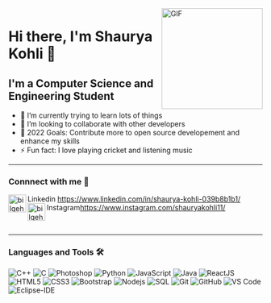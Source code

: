 
<img align="right" alt="GIF" height="200px" src="https://tenor.com/view/elbformat-computer-science-hamburg-gif-23899063.gif" />

# Hi there, I'm Shaurya Kohli 👋 
## I'm a Computer Science and Engineering Student 

- 🌱 I’m currently trying to learn lots of things
- 👯 I’m looking to collaborate with other developers
- 🥅 2022 Goals: Contribute more to open source developement and enhance my skills
- ⚡ Fun fact: I love playing cricket and listening music
---


### Connnect with me 📝
Linkedin<img align="left" alt="bilgehangecici | LinkedIn" width="35px" src="https://i.pinimg.com/originals/de/b4/6f/deb46f02a59e3b3a2aa58fac16290d63.gif" /> https://www.linkedin.com/in/shaurya-kohli-039b8b1b1/<br>
Instagram<img align="left" alt="bilgehangecici | Instagram" width="35px" src="https://thumbs.gfycat.com/OrnateOrneryFoal-max-1mb.gif" />https://www.instagram.com/shauryakohli11/

<br/>

---

### Languages and Tools 🛠 


![C++](http://img.shields.io/badge/-C++-A8B9CC?style=flat-square&logo=c&logoColor=ffffff)
![C](http://img.shields.io/badge/-C-A8B9CC?style=flat-square&logo=c&logoColor=ffffff)
![Photoshop](https://img.shields.io/badge/-Photoshop-orange)
![Python](http://img.shields.io/badge/-Python-3776AB?style=flat-square&logo=python&logoColor=ffffff)
![JavaScript](https://img.shields.io/badge/-JavaScript-%23F7DF1C?style=flat-square&logo=javascript&logoColor=000000&labelColor=%23F7DF1C&color=%23FFCE5A)
![Java](http://img.shields.io/badge/-Java-5B4638?style=flat-square&logo=java&logoColor=ffffff)
![ReactJS](https://img.shields.io/badge/-React-61DAFB?style=flat-square&logo=react&logoColor=ffffff)
![HTML5](https://img.shields.io/badge/-HTML5-%23E44D27?style=flat-square&logo=html5&logoColor=ffffff)
![CSS3](https://img.shields.io/badge/-CSS3-%231572B6?style=flat-square&logo=css3)
![Bootstrap](https://img.shields.io/badge/-Bootstrap-563D7C?style=flat-square&logo=Bootstrap)
![Nodejs](https://img.shields.io/badge/-Nodejs-339933?style=flat-square&logo=Node.js&logoColor=ffffff)
![SQL](https://img.shields.io/badge/-Sql%20Server-CC2927?style=flat-square&logo=microsoft-sql-server&logoColor=ffffff)
![Git](https://img.shields.io/badge/-Git-%23F05032?style=flat-square&logo=git&logoColor=%23ffffff)
![GitHub](https://img.shields.io/badge/-GitHub-181717?style=flat-square&logo=github)
![VS Code](http://img.shields.io/badge/-VS%20Code-007ACC?style=flat-square&logo=visual-studio-code&logoColor=ffffff)
![Eclipse-IDE](http://img.shields.io/badge/-Eclipse-2C2255?style=flat-square&logo=eclipse&logoColor=ffffff)
<br/>
<br/>



  
